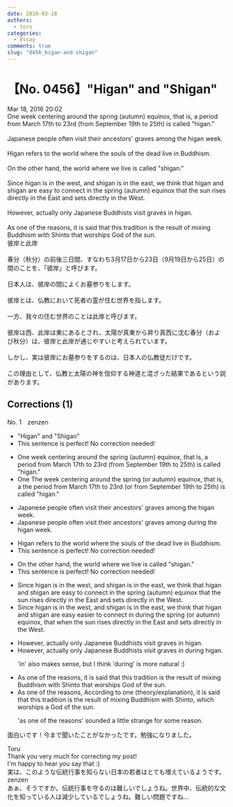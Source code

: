 ```yaml
---
date: 2016-03-18
authors:
  - toru
categories:
  - Essay
comments: true
slug: "0456_higan-and-shigan"
---
```


# 【No. 0456】"Higan" and "Shigan"
<div class="date">Mar 18, 2016 20:02</div>
<div id="post"><div id="body_show_ori">
One week centering around the spring (autumn) equinox, that is, a period from March 17th to 23rd (from September 19th to 25th) is called "higan."<br/><br/>Japanese people often visit their ancestors' graves among the higan week.<br/><br/>Higan refers to the world where the souls of the dead live in Buddhism.<br/><br/>On the other hand, the world where we live is called "shigan."<br/><br/>Since higan is in the west, and shigan is in the east, we think that higan and shigan are easy to connect in the spring (autumn) equinox that the sun rises directly in the East and sets directly in the West.<br/><br/>However, actually only Japanese Buddhists visit graves in higan.<br/><br/>As one of the reasons, it is said that this tradition is the result of mixing Buddhism with Shinto that worships God of the sun.
</div></div>

<!-- more -->

<div id="post_ja"><div id="body_show_mo">
彼岸と此岸<br/><br/>春分（秋分）の前後三日間、すなわち3月17日から23日（9月19日から25日）の間のことを、「彼岸」と呼びます。<br/><br/>日本人は、彼岸の間によくお墓参りをします。<br/><br/>彼岸とは、仏教において死者の霊が住む世界を指します。<br/><br/>一方、我々の住む世界のことは此岸と呼びます。<br/><br/>彼岸は西、此岸は東にあるとされ、太陽が真東から昇り真西に沈む春分（および秋分）は、彼岸と此岸が通じやすいと考えられています。<br/><br/>しかし、実は彼岸にお墓参りをするのは、日本人の仏教徒だけです。<br/><br/>この理由として、仏教と太陽の神を信仰する神道と混ざった結果であるという説があります。
</div></div>

## Corrections (1)
<div id="block"><div class="first_name"> No. 1　<span class="just_name">zenzen</span></div><div id="block2">
<ul class="correction_field">
<li class="incorrect">"Higan" and "Shigan"</li>
<li class="corrected perfect">This sentence is perfect! No correction needed!</li>
</ul>
<ul class="correction_field">
<li class="incorrect">One week centering around the spring (autumn) equinox, that is, a period from March 17th to 23rd (from September 19th to 25th) is called "higan."</li>
<li class="corrected correct">
<span class="sline">One</span> <span class="f_blue">The </span>week centering around the spring (<span class="f_blue">or </span>autumn) equinox, that is, <span class="sline">a</span> <span class="f_blue">the </span>period from March 17th to 23rd (<span class="f_blue">or </span>from September 19th to 25th) is called "higan."
</li>
</ul>
<ul class="correction_field">
<li class="incorrect">Japanese people often visit their ancestors' graves among the higan week.</li>
<li class="corrected correct">
Japanese people often visit their ancestors' graves <span class="sline">among</span> <span class="f_blue">during </span>the higan week.
</li>
</ul>
<ul class="correction_field">
<li class="incorrect">Higan refers to the world where the souls of the dead live in Buddhism.</li>
<li class="corrected perfect">This sentence is perfect! No correction needed!</li>
</ul>
<ul class="correction_field">
<li class="incorrect">On the other hand, the world where we live is called "shigan."</li>
<li class="corrected perfect">This sentence is perfect! No correction needed!</li>
</ul>
<ul class="correction_field">
<li class="incorrect">Since higan is in the west, and shigan is in the east, we think that higan and shigan are easy to connect in the spring (autumn) equinox that the sun rises directly in the East and sets directly in the West.</li>
<li class="corrected correct">
Since higan is in the west, and shigan is in the east, we think that higan and shigan are <span class="sline">easy</span> <span class="f_blue">easier </span>to connect <span class="sline">in</span> <span class="f_blue">during </span>the spring (<span class="f_blue">or </span>autumn) equinox<span class="f_blue">,</span> <span class="sline">that</span> <span class="f_blue">when </span>the sun rises directly in the East and sets directly in the West.
</li>
</ul>
<ul class="correction_field">
<li class="incorrect">However, actually only Japanese Buddhists visit graves in higan.</li>
<li class="corrected correct">
However, actually only Japanese Buddhists visit graves <span class="sline">in</span> <span class="f_blue">during </span>higan.
<p class="correction_comment">'in' also makes sense, but I think 'during' is more natural :)</p>
</li>
</ul>
<ul class="correction_field">
<li class="incorrect">As one of the reasons, it is said that this tradition is the result of mixing Buddhism with Shinto that worships God of the sun.</li>
<li class="corrected correct">
<span class="sline">As one of the reasons</span>, <span class="f_blue">According to one (theory/explanation)</span>, it is said that this tradition is the result of mixing Buddhism with Shinto<span class="f_blue">,</span> <span class="f_blue">which</span> worships <span class="f_blue">a </span>God of the sun.
<p class="correction_comment">'as one of the reasons' sounded a little strange for some reason.</p>
</li>
</ul>
<p class="comment_small">
 面白いです！今まで聞いたことがなかったです。勉強になりました。
</p>

</div><div class="name"><span class="just_name">Toru</span><br>
Thank you very much for correcting my post!<br/>I'm happy to hear you say that :)<br/>実は、このような伝統行事を知らない日本の若者はとても増えているようです。
</div>
<div class="name"><span class="just_name">zenzen</span><br>
あぁ、そうですか。伝統行事を守るのは難しいでしょうね。世界中、伝統的な文化を知っている人は減少しているでしょうね。難しい問題ですね...
</div>
</div>
